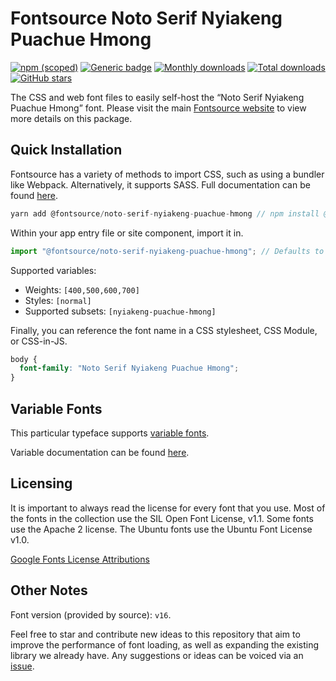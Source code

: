 # Fontsource Noto Serif Nyiakeng Puachue Hmong

[![npm (scoped)](https://img.shields.io/npm/v/@fontsource/noto-serif-nyiakeng-puachue-hmong?color=brightgreen)](https://www.npmjs.com/package/@fontsource/noto-serif-nyiakeng-puachue-hmong) [![Generic badge](https://img.shields.io/badge/fontsource-passing-brightgreen)](https://github.com/fontsource/fontsource) [![Monthly downloads](https://badgen.net/npm/dm/@fontsource/noto-serif-nyiakeng-puachue-hmong)](https://github.com/fontsource/fontsource) [![Total downloads](https://badgen.net/npm/dt/@fontsource/noto-serif-nyiakeng-puachue-hmong)](https://github.com/fontsource/fontsource) [![GitHub stars](https://img.shields.io/github/stars/fontsource/fontsource.svg?style=social&label=Star)](https://github.com/fontsource/fontsource/stargazers)

The CSS and web font files to easily self-host the “Noto Serif Nyiakeng Puachue Hmong” font. Please visit the main [Fontsource website](https://fontsource.org/fonts/noto-serif-nyiakeng-puachue-hmong) to view more details on this package.

## Quick Installation

Fontsource has a variety of methods to import CSS, such as using a bundler like Webpack. Alternatively, it supports SASS. Full documentation can be found [here](https://fontsource.org/docs/introduction).

```javascript
yarn add @fontsource/noto-serif-nyiakeng-puachue-hmong // npm install @fontsource/noto-serif-nyiakeng-puachue-hmong
```

Within your app entry file or site component, import it in.

```javascript
import "@fontsource/noto-serif-nyiakeng-puachue-hmong"; // Defaults to weight 400.
```

Supported variables:

- Weights: `[400,500,600,700]`
- Styles: `[normal]`
- Supported subsets: `[nyiakeng-puachue-hmong]`

Finally, you can reference the font name in a CSS stylesheet, CSS Module, or CSS-in-JS.

```css
body {
  font-family: "Noto Serif Nyiakeng Puachue Hmong";
}
```

## Variable Fonts

This particular typeface supports [variable fonts](https://developer.mozilla.org/en-US/docs/Web/CSS/CSS_Fonts/Variable_Fonts_Guide).

Variable documentation can be found [here](https://fontsource.org/docs/variable-fonts).

## Licensing

It is important to always read the license for every font that you use.
Most of the fonts in the collection use the SIL Open Font License, v1.1. Some fonts use the Apache 2 license. The Ubuntu fonts use the Ubuntu Font License v1.0.

[Google Fonts License Attributions](https://fonts.google.com/attribution)

## Other Notes

Font version (provided by source): `v16`.

Feel free to star and contribute new ideas to this repository that aim to improve the performance of font loading, as well as expanding the existing library we already have. Any suggestions or ideas can be voiced via an [issue](https://github.com/fontsource/fontsource/issues).
